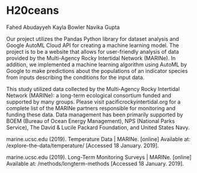 # H20ceans

Fahed Abudayyeh
Kayla Bowler
Navika Gupta

Our project utilizes the Pandas Python library for dataset analysis and Google AutoML Cloud API for creating a machine learning model. The project is to be a website that allows for user-friendly analysis of data provided by the Multi-Agency Rocky Intertidal Network (MARINe). In addition, we implemented a machine learning algorithm using AutoML by Google to make predictions about the populations of an indicator species from inputs describing the conditions for the input data.

This study utilized data collected by the Multi-Agency Rocky Intertidal Network (MARINe): a long-term ecological consortium funded and supported by many groups. Please visit pacificrockyintertidal.org for a complete list of the MARINe partners responsible for monitoring and funding these data. Data management has been primarily supported by BOEM (Bureau of Ocean Energy Management), NPS (National Parks Service), The David & Lucile Packard Foundation, and United States Navy.

marine.ucsc.edu (2019). Temperature Data | MARINe. [online] Available at: /explore-the-data/temperature/ [Accessed 18 January. 2019].

marine.ucsc.edu (2019). Long-Term Monitoring Surveys | MARINe. [online] Available at: /methods/longterm-methods [Accessed 18 January. 2019].
